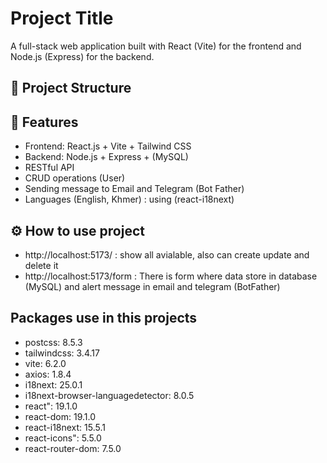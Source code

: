 # Project Title

A full-stack web application built with React (Vite) for the frontend and Node.js (Express) for the backend.

## 📂 Project Structure


## 🚀 Features

- Frontend: React.js + Vite + Tailwind CSS
- Backend: Node.js + Express + (MySQL)
- RESTful API
- CRUD operations (User)
- Sending message to Email and Telegram (Bot Father)
- Languages (English, Khmer) : using (react-i18next)

## ⚙️ How to use project 

- http://localhost:5173/ : show all avialable, also can create update and delete it 
- http://localhost:5173/form : There is form where data store in database (MySQL) and alert message in email and telegram (BotFather)

## Packages use in this projects

- postcss: 8.5.3
- tailwindcss: 3.4.17
- vite: 6.2.0
- axios: 1.8.4
- i18next: 25.0.1
- i18next-browser-languagedetector: 8.0.5
- react": 19.1.0
- react-dom: 19.1.0
- react-i18next: 15.5.1
- react-icons": 5.5.0
- react-router-dom: 7.5.0